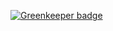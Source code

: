 

[![Greenkeeper badge](https://badges.greenkeeper.io/adonisjs/adonis-msgpack-encoder.svg)](https://greenkeeper.io/)
